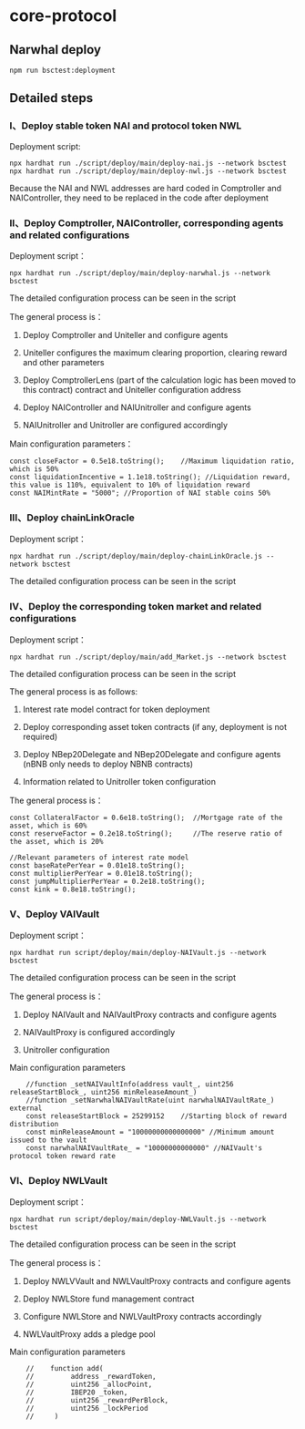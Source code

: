 # core-protocol

## Narwhal deploy

```shell
npm run bsctest:deployment
```
## Detailed steps
### I、Deploy stable token NAI and protocol token NWL

Deployment script:
```shell
npx hardhat run ./script/deploy/main/deploy-nai.js --network bsctest
npx hardhat run ./script/deploy/main/deploy-nwl.js --network bsctest
```
Because the NAI and NWL addresses are hard coded in Comptroller and NAIController, they need to be replaced in the code after deployment

### II、Deploy Comptroller, NAIController, corresponding agents and related configurations

Deployment script：
```shell
npx hardhat run ./script/deploy/main/deploy-narwhal.js --network bsctest
```

The detailed configuration process can be seen in the script

The general process is：

1. Deploy Comptroller and Uniteller and configure agents

2. Uniteller configures the maximum clearing proportion, clearing reward and other parameters

3. Deploy ComptrollerLens (part of the calculation logic has been moved to this contract) contract and Uniteller configuration address

4. Deploy NAIController and NAIUnitroller and configure agents

5. NAIUnitroller and Unitroller are configured accordingly

Main configuration parameters：
```shell
const closeFactor = 0.5e18.toString();    //Maximum liquidation ratio, which is 50%
const liquidationIncentive = 1.1e18.toString(); //Liquidation reward, this value is 110%, equivalent to 10% of liquidation reward
const NAIMintRate = "5000"; //Proportion of NAI stable coins 50% 
```

### III、Deploy chainLinkOracle

Deployment script：
```shell
npx hardhat run ./script/deploy/main/deploy-chainLinkOracle.js --network bsctest
```

The detailed configuration process can be seen in the script

### IV、Deploy the corresponding token market and related configurations
Deployment script：
```shell
npx hardhat run ./script/deploy/main/add_Market.js --network bsctest
```

The detailed configuration process can be seen in the script

The general process is as follows:

1. Interest rate model contract for token deployment

2. Deploy corresponding asset token contracts (if any, deployment is not required)

3. Deploy NBep20Delegate and NBep20Delegate and configure agents (nBNB only needs to deploy NBNB contracts)

4. Information related to Unitroller token configuration

The general process is：

```shell
const CollateralFactor = 0.6e18.toString();  //Mortgage rate of the asset, which is 60%
const reserveFactor = 0.2e18.toString();     //The reserve ratio of the asset, which is 20%

//Relevant parameters of interest rate model
const baseRatePerYear = 0.01e18.toString();
const multiplierPerYear = 0.01e18.toString();
const jumpMultiplierPerYear = 0.2e18.toString();
const kink = 0.8e18.toString();
```

### V、Deploy VAIVault

Deployment script：
```shell
npx hardhat run script/deploy/main/deploy-NAIVault.js --network bsctest
```

The detailed configuration process can be seen in the script

The general process is：
1. Deploy NAIVault and NAIVaultProxy contracts and configure agents

2. NAIVaultProxy is configured accordingly

3. Unitroller configuration

Main configuration parameters

```shell
    //function _setNAIVaultInfo(address vault_, uint256 releaseStartBlock_, uint256 minReleaseAmount_)
    //function _setNarwhalNAIVaultRate(uint narwhalNAIVaultRate_) external
    const releaseStartBlock = 25299152    //Starting block of reward distribution
    const minReleaseAmount = "10000000000000000" //Minimum amount issued to the vault
    const narwhalNAIVaultRate_ = "10000000000000" //NAIVault's protocol token reward rate
```

### VI、Deploy NWLVault
Deployment script：
```shell
npx hardhat run script/deploy/main/deploy-NWLVault.js --network bsctest
```
The detailed configuration process can be seen in the script

The general process is：
1. Deploy NWLVVault and NWLVaultProxy contracts and configure agents

2. Deploy NWLStore fund management contract

3. Configure NWLStore and NWLVaultProxy contracts accordingly

4. NWLVaultProxy adds a pledge pool

Main configuration parameters
```shell
    //    function add(
    //         address _rewardToken,  
    //         uint256 _allocPoint,   
    //         IBEP20 _token,         
    //         uint256 _rewardPerBlock, 
    //         uint256 _lockPeriod    
    //     )
```